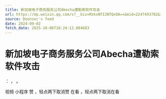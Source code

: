```yaml
---
title: 新加坡电子商务服务公司Abecha遭勒索软件攻击
url: https://mp.weixin.qq.com/s?__biz=MzkxNTI2NTQxOA==&mid=2247493782&idx=2&sn=f611bff13806aaa4cad1557b475d7099
source: Doonsec's feed
date: 2024-09-02
fetch_date: 2025-10-06T18:24:12.004683
---
```


# 新加坡电子商务服务公司Abecha遭勒索软件攻击

：
，
。

视频
小程序
赞
，轻点两下取消赞
在看
，轻点两下取消在看